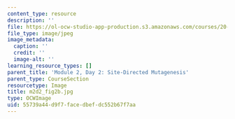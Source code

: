 ```yaml
---
content_type: resource
description: ''
file: https://ol-ocw-studio-app-production.s3.amazonaws.com/courses/20-109-laboratory-fundamentals-in-biological-engineering-spring-2010/55739a44d9f7facedbefdc552b67f7aa_m2d2_fig2b.jpg
file_type: image/jpeg
image_metadata:
  caption: ''
  credit: ''
  image-alt: ''
learning_resource_types: []
parent_title: 'Module 2, Day 2: Site-Directed Mutagenesis'
parent_type: CourseSection
resourcetype: Image
title: m2d2_fig2b.jpg
type: OCWImage
uid: 55739a44-d9f7-face-dbef-dc552b67f7aa
---
```

